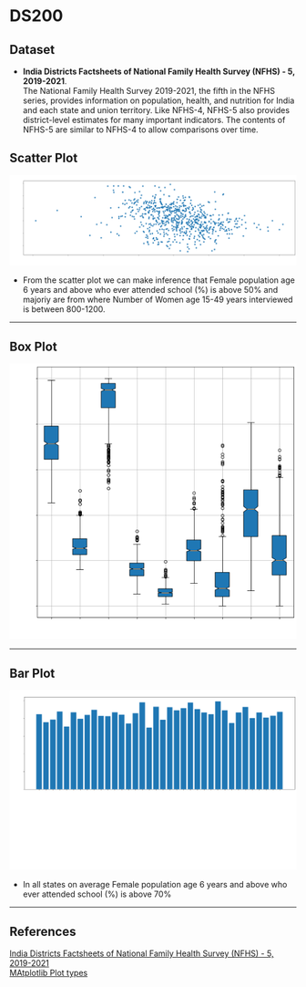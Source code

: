 # DS200

## **Dataset**
* **India Districts Factsheets of National Family Health Survey (NFHS) - 5, 2019-2021**.
<br />The National Family Health Survey 2019-2021, the fifth in the NFHS series, provides information on population, health, and nutrition for India and each state and union territory. Like NFHS-4, NFHS-5 also provides district-level estimates for many important indicators. The contents of NFHS-5 are similar to NFHS-4 to allow comparisons over time.


## **Scatter Plot**
![alt text](https://github.com/karang2606/DS200/blob/main/scatter%20plot.png)
* From the scatter plot we can make inference that Female population age 6 years and above who ever attended school (%) is above 50% and majoriy are from where Number of Women age 15-49 years interviewed is between 800-1200.
---

## **Box Plot**
![alt text](https://github.com/karang2606/DS200/blob/main/box%20plot.png)

---

## **Bar Plot**
![alt text](https://github.com/karang2606/DS200/blob/main/bar%20plot.png)
* In all states on average Female population age 6 years and above who ever attended school (%) is above 70%

---

## **References**
[India Districts Factsheets of National Family Health Survey (NFHS) - 5, 2019-2021](https://data.gov.in/resource/india-districts-factsheets-national-family-health-survey-nfhs-5-2019-2021) <br />
[MAtplotlib Plot types](https://matplotlib.org/stable/plot_types/index.html)
